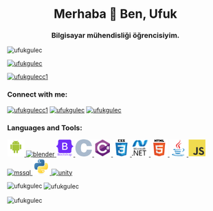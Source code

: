 <h1 align="center">Merhaba 👋 Ben, Ufuk</h1>
<h3 align="center">Bilgisayar mühendisliği öğrencisiyim.</h3>

<p align="left"> <img src="https://komarev.com/ghpvc/?username=ufukgulec&label=Profile%20views&color=0e75b6&style=flat" alt="ufukgulec" /> </p>

<p align="left"> <a href="https://github.com/ryo-ma/github-profile-trophy"><img src="https://github-profile-trophy.vercel.app/?username=ufukgulec" alt="ufukgulec" /></a> </p>

<p align="left"> <a href="https://twitter.com/ufukgulecc1" target="blank"><img src="https://img.shields.io/twitter/follow/ufukgulecc1?logo=twitter&style=for-the-badge" alt="ufukgulecc1" /></a> </p>

<h3 align="left">Connect with me:</h3>
<p align="left">
<a href="https://twitter.com/ufukgulecc1" target="blank"><img align="center" src="https://cdn.jsdelivr.net/npm/simple-icons@3.0.1/icons/twitter.svg" alt="ufukgulecc1" height="30" width="40" /></a>
<a href="https://linkedin.com/in/ufukgulec" target="blank"><img align="center" src="https://cdn.jsdelivr.net/npm/simple-icons@3.0.1/icons/linkedin.svg" alt="ufukgulec" height="30" width="40" /></a>
<a href="https://instagram.com/ufukgulec" target="blank"><img align="center" src="https://cdn.jsdelivr.net/npm/simple-icons@3.0.1/icons/instagram.svg" alt="ufukgulec" height="30" width="40" /></a>
</p>

<h3 align="left">Languages and Tools:</h3>
<p align="left"> <a href="https://developer.android.com" target="_blank"> <img src="https://raw.githubusercontent.com/devicons/devicon/master/icons/android/android-original-wordmark.svg" alt="android" width="40" height="40"/> </a> <a href="https://www.blender.org/" target="_blank"> <img src="https://download.blender.org/branding/community/blender_community_badge_white.svg" alt="blender" width="40" height="40"/> </a> <a href="https://getbootstrap.com" target="_blank"> <img src="https://raw.githubusercontent.com/devicons/devicon/master/icons/bootstrap/bootstrap-plain-wordmark.svg" alt="bootstrap" width="40" height="40"/> </a> <a href="https://www.cprogramming.com/" target="_blank"> <img src="https://raw.githubusercontent.com/devicons/devicon/master/icons/c/c-original.svg" alt="c" width="40" height="40"/> </a> <a href="https://www.w3schools.com/cs/" target="_blank"> <img src="https://raw.githubusercontent.com/devicons/devicon/master/icons/csharp/csharp-original.svg" alt="csharp" width="40" height="40"/> </a> <a href="https://www.w3schools.com/css/" target="_blank"> <img src="https://raw.githubusercontent.com/devicons/devicon/master/icons/css3/css3-original-wordmark.svg" alt="css3" width="40" height="40"/> </a> <a href="https://dotnet.microsoft.com/" target="_blank"> <img src="https://raw.githubusercontent.com/devicons/devicon/master/icons/dot-net/dot-net-original-wordmark.svg" alt="dotnet" width="40" height="40"/> </a> <a href="https://www.w3.org/html/" target="_blank"> <img src="https://raw.githubusercontent.com/devicons/devicon/master/icons/html5/html5-original-wordmark.svg" alt="html5" width="40" height="40"/> </a> <a href="https://www.java.com" target="_blank"> <img src="https://raw.githubusercontent.com/devicons/devicon/master/icons/java/java-original.svg" alt="java" width="40" height="40"/> </a> <a href="https://developer.mozilla.org/en-US/docs/Web/JavaScript" target="_blank"> <img src="https://raw.githubusercontent.com/devicons/devicon/master/icons/javascript/javascript-original.svg" alt="javascript" width="40" height="40"/> </a> <a href="https://www.microsoft.com/en-us/sql-server" target="_blank"> <img src="https://cdn.worldvectorlogo.com/logos/microsoft-sql-server.svg" alt="mssql" width="40" height="40"/> </a> <a href="https://www.python.org" target="_blank"> <img src="https://raw.githubusercontent.com/devicons/devicon/master/icons/python/python-original.svg" alt="python" width="40" height="40"/> </a> <a href="https://unity.com/" target="_blank"> <img src="https://www.vectorlogo.zone/logos/unity3d/unity3d-icon.svg" alt="unity" width="40" height="40"/> </a> </p>

<p><img align="left" src="https://github-readme-stats.vercel.app/api/top-langs?username=ufukgulec&show_icons=true&locale=en&layout=compact" alt="ufukgulec" /></p>

<p>&nbsp;<img align="center" src="https://github-readme-stats.vercel.app/api?username=ufukgulec&show_icons=true&locale=en" alt="ufukgulec" /></p>

<p><img align="center" src="https://github-readme-streak-stats.herokuapp.com/?user=ufukgulec&" alt="ufukgulec" /></p>
